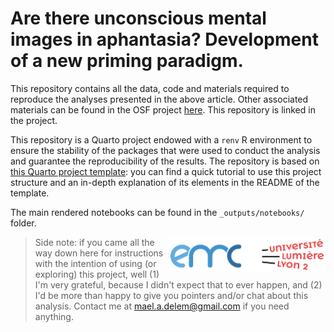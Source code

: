 # Are there unconscious mental images in aphantasia? Development of a new priming paradigm.

This repository contains all the data, code and materials required to reproduce the analyses presented in the above article. Other associated materials can be found in the OSF project [here](https://osf.io/635dv/). This repository is linked in the project.

This repository is a Quarto project endowed with a `renv` R environment to ensure the stability of the packages that were used to conduct the analysis and guarantee the reproducibility of the results. The repository is based on [this Quarto project template](https://github.com/m-delem/my-quarto-template): you can find a quick tutorial to use this project structure and an in-depth explanation of its elements in the README of the template.

The main rendered notebooks can be found in the `_outputs/notebooks/` folder.

<img src='figures/logo-emc-lyon2.png' align="right" width="250" />

> Side note: if you came all the way down here for instructions with the intention of using (or exploring) this project, well (1) I'm very grateful, because I didn't expect that to ever happen, and (2) I'd be more than happy to give you pointers and/or chat about this analysis. Contact me at <mael.a.delem@gmail.com> if you need anything.
